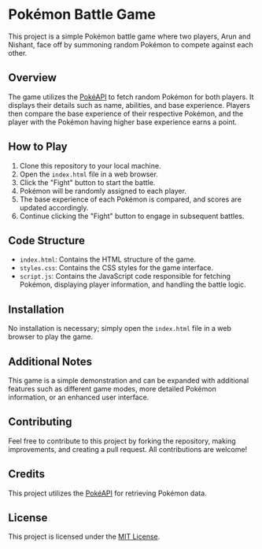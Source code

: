 # Pokémon Battle Game

This project is a simple Pokémon battle game where two players, Arun and Nishant, face off by summoning random Pokémon to compete against each other.

## Overview

The game utilizes the [PokéAPI](https://pokeapi.co/) to fetch random Pokémon for both players. It displays their details such as name, abilities, and base experience. Players then compare the base experience of their respective Pokémon, and the player with the Pokémon having higher base experience earns a point.

## How to Play

1. Clone this repository to your local machine.
2. Open the `index.html` file in a web browser.
3. Click the "Fight" button to start the battle.
4. Pokémon will be randomly assigned to each player.
5. The base experience of each Pokémon is compared, and scores are updated accordingly.
6. Continue clicking the "Fight" button to engage in subsequent battles.

## Code Structure

- `index.html`: Contains the HTML structure of the game.
- `styles.css`: Contains the CSS styles for the game interface.
- `script.js`: Contains the JavaScript code responsible for fetching Pokémon, displaying player information, and handling the battle logic.

## Installation

No installation is necessary; simply open the `index.html` file in a web browser to play the game.

## Additional Notes

This game is a simple demonstration and can be expanded with additional features such as different game modes, more detailed Pokémon information, or an enhanced user interface.

## Contributing

Feel free to contribute to this project by forking the repository, making improvements, and creating a pull request. All contributions are welcome!

## Credits

This project utilizes the [PokéAPI](https://pokeapi.co/) for retrieving Pokémon data.

## License

This project is licensed under the [MIT License](LICENSE).

